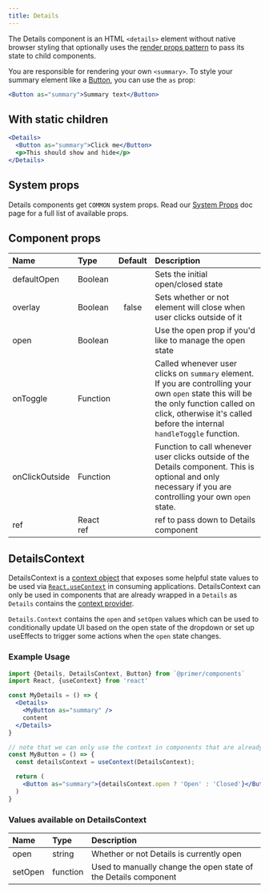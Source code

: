 ```yaml
---
title: Details
---
```


The Details component is an HTML `<details>` element without native browser styling that optionally uses the [render props pattern](https://reactjs.org/docs/render-props.html) to pass its state to child components.

You are responsible for rendering your own `<summary>`. To style your summary element like a [Button](./Button), you can use the `as` prop:

```jsx
<Button as="summary">Summary text</Button>
```

## With static children
```jsx live
<Details>
  <Button as="summary">Click me</Button>
  <p>This should show and hide</p>
</Details>

```

## System props

Details components get `COMMON` system props. Read our [System Props](/system-props) doc page for a full list of available props.

## Component props

| Name | Type | Default | Description |
| :- | :- | :-: | :- |
| defaultOpen | Boolean | | Sets the initial open/closed state |
| overlay | Boolean | false | Sets whether or not element will close when user clicks outside of it |
| open | Boolean | | Use the open prop if you'd like to manage the open state |
| onToggle | Function | | Called whenever user clicks on `summary` element. If you are controlling your own `open` state this will be the only function called on click, otherwise it's called before the internal `handleToggle` function.|
| onClickOutside | Function | | Function to call whenever user clicks outside of the Details component. This is optional and only necessary if you are controlling your own `open` state. |
| ref | React ref | | ref to pass down to Details component |


## DetailsContext
DetailsContext is a [context object](https://reactjs.org/docs/context.html#reactcreatecontext) that exposes some helpful state values to be used via [`React.useContext`](https://reactjs.org/docs/hooks-reference.html#usecontext) in consuming applications.  DetailsContext can only be used in components that are already wrapped in a `Details` as `Details` contains the [context provider](https://reactjs.org/docs/context.html#contextprovider).

`Details.Context` contains the `open` and `setOpen` values which can be used to conditionally update UI based on the open state of the dropdown or set up useEffects to trigger some actions when the `open` state changes.

### Example Usage
```jsx
import {Details, DetailsContext, Button} from `@primer/components`
import React, {useContext} from 'react'

const MyDetails = () => {
  <Details>
    <MyButton as="summary" />
    content
  </Details>
}

// note that we can only use the context in components that are already wrapped by Details (and thus the Context.Provider)
const MyButton = () => {
  const detailsContext = useContext(DetailsContext);

  return (
    <Button as="summary">{detailsContext.open ? 'Open' : 'Closed'}</Button>
  )
}
```

### Values available on DetailsContext
| Name | Type | Description |
| :- | :- | :- |
| open | string | Whether or not Details is currently open |
| setOpen | function | Used to manually change the open state of the Details component |
